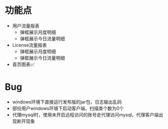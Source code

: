 # 功能点
- 用户流量报表
    - 弹框展示月度明细
    - 弹框展示今日流量明细
- License流量报表
    - 弹框展示月度明细
    - 弹框展示今日流量明细
- 首页图表📈

# Bug
- windows环境下直接运行发布版的jar包，日志输出乱码
- 部份用户windows环境下启动客户端，扫描类个数为0个
- 代理mysql时，使用未开启远程访问的账号走代理访问mysql，代理客户端出现断开现象